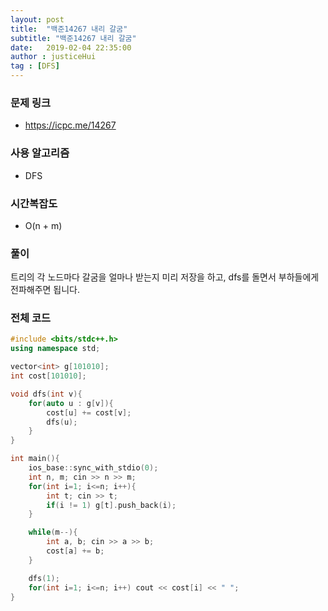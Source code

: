 ```yaml
---
layout: post
title:  "백준14267 내리 갈굼"
subtitle: "백준14267 내리 갈굼"
date:   2019-02-04 22:35:00
author : justiceHui
tag : [DFS]
---
```


### 문제 링크
* https://icpc.me/14267

### 사용 알고리즘
* DFS

### 시간복잡도
* O(n + m)

### 풀이
트리의 각 노드마다 갈굼을 얼마나 받는지 미리 저장을 하고, dfs를 돌면서 부하들에게 전파해주면 됩니다.

### 전체 코드
```cpp
#include <bits/stdc++.h>
using namespace std;

vector<int> g[101010];
int cost[101010];

void dfs(int v){
	for(auto u : g[v]){
		cost[u] += cost[v];
		dfs(u);
	}
}

int main(){
	ios_base::sync_with_stdio(0);
	int n, m; cin >> n >> m;
	for(int i=1; i<=n; i++){
		int t; cin >> t;
		if(i != 1) g[t].push_back(i);
	}

	while(m--){
		int a, b; cin >> a >> b;
		cost[a] += b;
	}

	dfs(1);
	for(int i=1; i<=n; i++) cout << cost[i] << " ";
}
```
